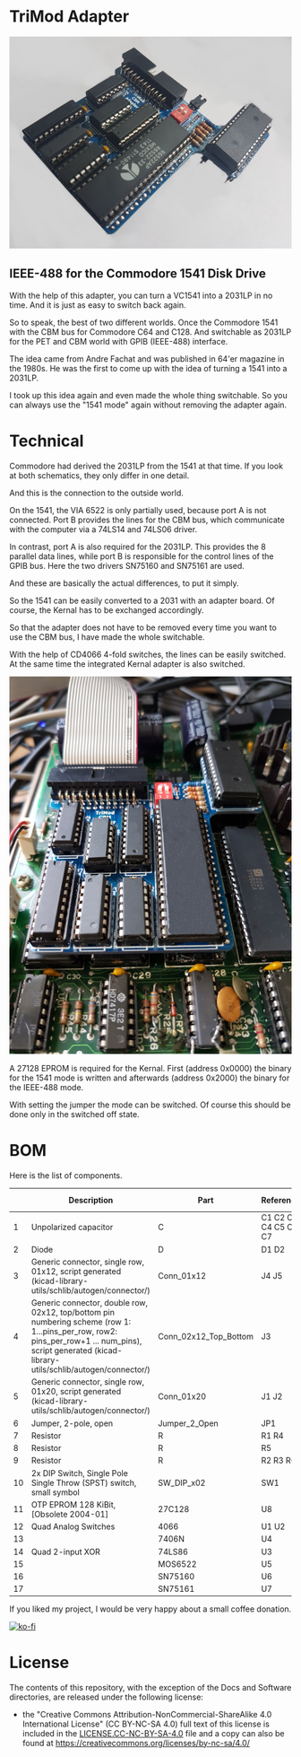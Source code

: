 # TriMod Adapter

![](https://github.com/DL2DW/TriMod_Adapter/blob/main/Images/TriMod_CBM_Adapter.jpg)



## IEEE-488 for the Commodore 1541 Disk Drive

With the help of this adapter, you can turn a VC1541 into a 2031LP in no time. And it is just as easy to switch back again.

So to speak, the best of two different worlds. Once the Commodore 1541 with the CBM bus for Commodore C64 and C128. And switchable as 2031LP for the PET and CBM world with GPIB (IEEE-488) interface.

The idea came from Andre Fachat and was published in 64'er magazine in the 1980s. He was the first to come up with the idea of turning a 1541 into a 2031LP.

I took up this idea again and even made the whole thing switchable. So you can always use the "1541 mode" again without removing the adapter again.



# Technical

Commodore had derived the 2031LP from the 1541 at that time. If you look at both schematics, they only differ in one detail.

And this is the connection to the outside world. 

On the 1541, the VIA 6522 is only partially used, because port A is not connected. Port B provides the lines for the CBM bus, which communicate with the computer via a 74LS14 and 74LS06 driver.

In contrast, port A is also required for the 2031LP. This provides the 8 parallel data lines, while port B is responsible for the control lines of the GPIB bus. Here the two drivers SN75160 and SN75161 are used.

And these are basically the actual differences, to put it simply.

So the 1541 can be easily converted to a 2031 with an adapter board. Of course, the Kernal has to be exchanged accordingly.

So that the adapter does not have to be removed every time you want to use the CBM bus, I have made the whole switchable.

With the help of CD4066 4-fold switches, the lines can be easily switched. At the same time the integrated Kernal adapter is also switched.



![](https://github.com/DL2DW/TriMod_Adapter/blob/main/Images/TriMod_CBM_Adapter_assembled.jpg)



A 27128 EPROM is required for the Kernal. First (address 0x0000) the binary for the 1541 mode is written and afterwards (address 0x2000) the binary for the IEEE-488 mode.

With setting the jumper the mode can be switched. Of course this should be done only in the switched off state.



# BOM

Here is the list of components. 

|      | Description                                                  | Part                  | References           | Value                       | Quantity Per PCB |
| ---- | ------------------------------------------------------------ | --------------------- | -------------------- | --------------------------- | ---------------- |
| 1    | Unpolarized capacitor                                        | C                     | C1 C2 C3 C4 C5 C6 C7 | 100nF                       | 7                |
| 2    | Diode                                                        | D                     | D1 D2                | 1N4148                      | 2                |
| 3    | Generic connector, single row, 01x12, script generated (kicad-library-utils/schlib/autogen/connector/) | Conn_01x12            | J4 J5                | Conn_01x12                  | 2                |
| 4    | Generic connector, double row, 02x12, top/bottom pin numbering scheme (row 1: 1...pins_per_row, row2: pins_per_row+1 ... num_pins), script generated (kicad-library-utils/schlib/autogen/connector/) | Conn_02x12_Top_Bottom | J3                   | IEEE-488 Connector          | 1                |
| 5    | Generic connector, single row, 01x20, script generated (kicad-library-utils/schlib/autogen/connector/) | Conn_01x20            | J1 J2                | PIN Header to PCB 6522 1-20 | 2                |
| 6    | Jumper, 2-pole, open                                         | Jumper_2_Open         | JP1                  | Jumper                      | 1                |
| 7    | Resistor                                                     | R                     | R1 R4                | 10k                         | 2                |
| 8    | Resistor                                                     | R                     | R5                   | 1k                          | 1                |
| 9    | Resistor                                                     | R                     | R2 R3 R6             | 3k3                         | 3                |
| 10   | 2x DIP Switch, Single Pole Single Throw (SPST) switch, small symbol | SW_DIP_x02            | SW1                  | IEEE-488 Device ID          | 1                |
| 11   | OTP EPROM 128 KiBit, [Obsolete 2004-01]                      | 27C128                | U8                   | 27C128                      | 1                |
| 12   | Quad Analog Switches                                         | 4066                  | U1 U2                | 4066                        | 2                |
| 13   |                                                              | 7406N                 | U4                   | 7406N                       | 1                |
| 14   | Quad 2-input XOR                                             | 74LS86                | U3                   | 74LS86                      | 1                |
| 15   |                                                              | MOS6522               | U5                   | MOS6522                     | 1                |
| 16   |                                                              | SN75160               | U6                   | SN75160                     | 1                |
| 17   |                                                              | SN75161               | U7                   | SN75161                     | 1                |



If you liked my project, I would be very happy about a small coffee donation.

[![ko-fi](https://www.ko-fi.com/img/githubbutton_sm.svg)](https://ko-fi.com/R6R62T6RN)



# License

The contents of this repository, with the exception of the Docs and Software directories, are released under the following license:

- the "Creative Commons Attribution-NonCommercial-ShareAlike 4.0 International License" (CC BY-NC-SA 4.0) full text of this license is included in the [LICENSE.CC-NC-BY-SA-4.0](https://github.com/DL2DW/TriMod_Adapter/blob/main/LICENSE.CC-NC-BY-SA) file and a copy can also be found at https://creativecommons.org/licenses/by-nc-sa/4.0/


